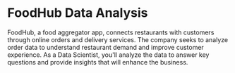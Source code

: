 # FoodHub Data Analysis
FoodHub, a food aggregator app, connects restaurants with customers through online orders and delivery services. The company seeks to analyze order data to understand restaurant demand and improve customer experience. As a Data Scientist, you'll analyze the data to answer key questions and provide insights that will enhance the business.
